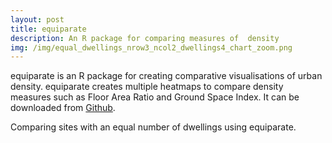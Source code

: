 ```yaml
---
layout: post
title: equiparate
description: An R package for comparing measures of  density
img: /img/equal_dwellings_nrow3_ncol2_dwellings4_chart_zoom.png
---
```


equiparate is an R package for creating comparative visualisations of urban density. equiparate creates multiple heatmaps to compare density measures such as Floor Area Ratio and Ground Space Index. It can be downloaded from <a href="https://github.com/lbuk/equiparate">Github</a>.

<div class="col">
	<img class="col" src="{{ site.baseurl }}/img/equal_dwellings_nrow3_ncol2_dwellings4_chart.png" alt="" title=""/>
</div>

<div class="col three caption">
	Comparing sites with an equal number of dwellings using equiparate.
</div>
